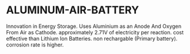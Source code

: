# ALUMINUM-AIR-BATTERY
Innovation in Energy Storage.
Uses Aluminium as an Anode And Oxygen From Air as Cathode.
approximately 2.71V of electricity per reaction.
cost effective than Lithium Ion Batteries.
non rechargable (Primary battery).
corrosion rate is higher.
